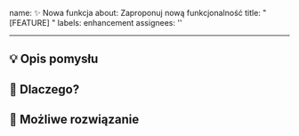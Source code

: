 name: ✨ Nowa funkcja
about: Zaproponuj nową funkcjonalność
title: "[FEATURE] "
labels: enhancement
assignees: ''

---

## 💡 Opis pomysłu

<!-- Opisz czego potrzebujesz -->

## 🎯 Dlaczego?

<!-- Czemu to ważne -->

## 🔧 Możliwe rozwiązanie

<!-- Jeśli masz propozycję implementacji -->
